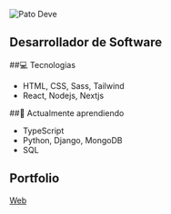 ![Pato Deve](https://perfilgithugpato-nmgucgffg-pato-devs-projects.vercel.app/fibonacci2.gif)
## Desarrollador de Software

##💻 Tecnologias
- HTML, CSS, Sass, Tailwind
- React, Nodejs, Nextjs


##🌱 Actualmente aprendiendo
- TypeScript
- Python, Django, MongoDB
- SQL

## Portfolio
[Web](https://patofolio.vercel.app)
[](https://perfilgithugpato-nmgucgffg-pato-devs-projects.vercel.app/fondogenerico.jpg)
